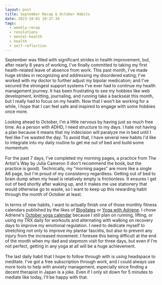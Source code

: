 ```yaml
---
layout: post
title: September Recap & October Habits
date: 2023-10-01 10:37:34
tags:
  - weekly-recap
  - resolutions
  - mental-health
  - health
  - self-reflection
---
```

September was filled with significant strides in health improvement, but, after nearly 8 years of working, I've finally committed to taking my first health-related leave of absence from work.<!--excerpt--> This past month, I've made huge strides in recognizing and addressing my disordered eating; I've worked with my doctor to further adjust my bipolar medication; and I've secured the strongest support systems I've ever had to continue my health management journey. It has been frustrating to see my hobbies like web development, knitting, journaling, and running take a backseat this month, but I really had to focus on my health. Now that I won't be working for a while, I hope that I can feel safe and inspired to engage with some hobbies once more.
<br>
<br>
Looking ahead to October, I'm a little nervous by having just so much free time. As a person with ADHD, I need structure to my days. I hate not having a plan because it means that my indecision will paralyze me in bed until I feel like I've wasted the day. To avoid that, I have several new habits I'd like to integrate into my daily routine to get me out of bed and build some momentum.
<br>
<br>
For the past 7 days, I've completed my morning pages, a practice from The Artist's Way by Julia Cameron (I don't recommend the book, but the practice is good). Technically, my "morning pages" are more like a single A6 page, but I'm proud of my consistency regardless. Getting out of bed to brain dump when my head is relatively empty is frictionless. It ensures I get out of bed shortly after waking up, and it makes me use stationery that would otherwise go to waste, so I want to keep up this rewarding habit through the month of October at least. 
<br>
<br>
In terms of new habits, I want to actually finish one of those monthly fitness calendars published by the likes of <a target="_blank" href="https://www.youtube.com/channel/UCIJwWYOfsCfz6PjxbONYXSg">Blogilates</a> or <a target="_blank" href="https://www.youtube.com/@yogawithadriene">Yoga with Adriene</a>. I chose Adriene's <a target="_blank" href="https://yogawithadriene.com/calendar/">October yoga calendar</a> because I still plan on running, lifting, or using my TRX daily for workouts and alternating with walking on recovery days to improve my emotional regulation. I need to dedicate myself to stretching not only to improve my plantar fasciitis, but also to prevent any injury from the increased movement. I foresee this being difficult at the end of the month when my dad and stepmom visit for three days, but even if I'm not perfect, getting in any yoga at all will be a huge achievement.
<br>
<br>
The last daily habit that I hope to follow through with is using headspace to meditate. I've got a free subscription through work, and I could always use more tools to help with anxiety management, especially since finding a decent therapist in Japan is a joke. Even if I only sit down for 5 minutes to mediate like today, I'll be happy with that.